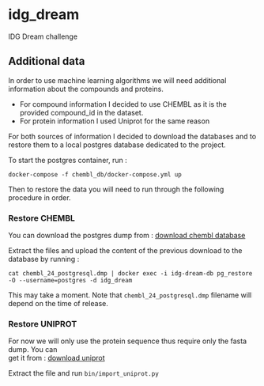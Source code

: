 # idg_dream
IDG Dream challenge

## Additional data

In order to use machine learning algorithms we will need additional information about the compounds 
and proteins.
* For compound information I decided to use CHEMBL as it is the provided compound_id in the dataset.
* For protein information I used Uniprot for the same reason

For both sources of information I decided to download the databases and to restore them to a local postgres 
database dedicated to the project.

To start the postgres container, run :

`docker-compose -f chembl_db/docker-compose.yml up `

Then to restore the data you will need to run through the following procedure in order.

### Restore CHEMBL


You can download the postgres dump from :
[download chembl database](ftp://ftp.ebi.ac.uk/pub/databases/chembl/ChEMBLdb/latest/)


Extract the files and upload the content of the previous download to the database by running :

`cat chembl_24_postgresql.dmp | docker exec -i idg-dream-db pg_restore -O --username=postgres -d idg_dream`

This may take a moment. Note that `chembl_24_postgresql.dmp` filename will depend on the time of release.
 
 
### Restore UNIPROT

For now we will only use the protein sequence thus require only the fasta dump. You can \
get it from :
[download uniprot](https://www.uniprot.org/downloads)

Extract the file and run `bin/import_uniprot.py`
